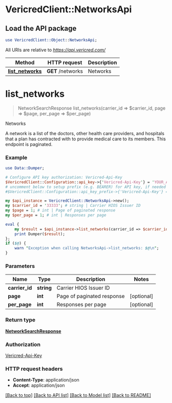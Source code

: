 # VericredClient::NetworksApi

## Load the API package
```perl
use VericredClient::Object::NetworksApi;
```

All URIs are relative to *https://api.vericred.com/*

Method | HTTP request | Description
------------- | ------------- | -------------
[**list_networks**](NetworksApi.md#list_networks) | **GET** /networks | Networks


# **list_networks**
> NetworkSearchResponse list_networks(carrier_id => $carrier_id, page => $page, per_page => $per_page)

Networks

A network is a list of the doctors, other health care providers,
and hospitals that a plan has contracted with to provide medical care to
its members. This endpoint is paginated.

### Example 
```perl
use Data::Dumper;

# Configure API key authorization: Vericred-Api-Key
$VericredClient::Configuration::api_key->{'Vericred-Api-Key'} = 'YOUR_API_KEY';
# uncomment below to setup prefix (e.g. BEARER) for API key, if needed
#$VericredClient::Configuration::api_key_prefix->{'Vericred-Api-Key'} = "BEARER";

my $api_instance = VericredClient::NetworksApi->new();
my $carrier_id = '33333'; # string | Carrier HIOS Issuer ID
my $page = 1; # int | Page of paginated response
my $per_page = 1; # int | Responses per page

eval { 
    my $result = $api_instance->list_networks(carrier_id => $carrier_id, page => $page, per_page => $per_page);
    print Dumper($result);
};
if ($@) {
    warn "Exception when calling NetworksApi->list_networks: $@\n";
}
```

### Parameters

Name | Type | Description  | Notes
------------- | ------------- | ------------- | -------------
 **carrier_id** | **string**| Carrier HIOS Issuer ID | 
 **page** | **int**| Page of paginated response | [optional] 
 **per_page** | **int**| Responses per page | [optional] 

### Return type

[**NetworkSearchResponse**](NetworkSearchResponse.md)

### Authorization

[Vericred-Api-Key](../README.md#Vericred-Api-Key)

### HTTP request headers

 - **Content-Type**: application/json
 - **Accept**: application/json

[[Back to top]](#) [[Back to API list]](../README.md#documentation-for-api-endpoints) [[Back to Model list]](../README.md#documentation-for-models) [[Back to README]](../README.md)


